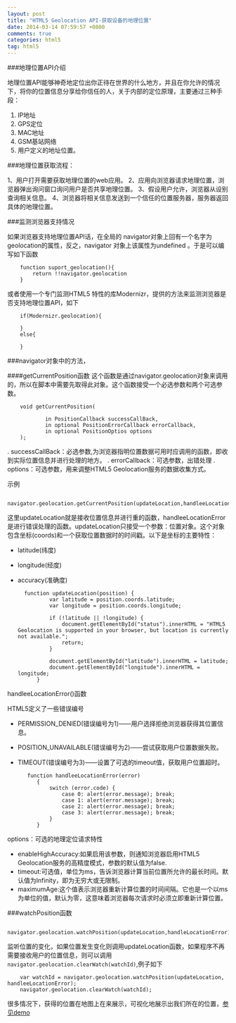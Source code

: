 ```yaml
---
layout: post
title: "HTML5 Geolocation API-获取设备的地理位置"
date: 2014-03-14 07:59:57 +0800
comments: true
categories: html5
tag: html5
---
```

###地理位置API介绍

地理位置API能够神奇地定位出你正待在世界的什么地方，并且在你允许的情况下，将你的位置信息分享给你信任的人，关于内部的定位原理，主要通过三种手段：

1. IP地址
2. GPS定位
3. MAC地址
4. GSM基站网络
5. 用户定义的地址位置。

###地理位置获取流程：

1、用户打开需要获取地理位置的web应用。
2、应用向浏览器请求地理位置，浏览器弹出询问窗口询问用户是否共享地理位置。
3、假设用户允许，浏览器从设别查询相关信息。
4、浏览器将相关信息发送到一个信任的位置服务器，服务器返回具体的地理位置。

###监测浏览器支持情况

如果浏览器支持地理位置API话，在全局的 navigator对象上回有一个名字为geolocation的属性，反之，navigator 对象上该属性为undefined 。于是可以编写如下函数

		function suport_geolocation(){
			return !!navigator.geolocation
		}

或者使用一个专门监测HTML5 特性的库Modernizr，提供的方法来监测浏览器是否支持地理位置API，如下

		if(Modernizr.geolocation){
			
		}
		else{
			
		}

###navigator对象中的方法，

####getCurrentPosition函数
这个函数是通过navigator.geolocation对象来调用的，所以在脚本中需要先取得此对象。这个函数接受一个必选参数和两个可选参数。

		void getCurrentPosition(

				in PositionCallback successCallBack,
				in optional PositionErrorCallback errorCallback,
				in optional PositionOptios options
		);

. successCallBack：必选参数,为浏览器指明位置数据可用时应调用的函数，即收到实际位置信息并进行处理的地方。
. errorCallback：可选参数，出错处理
. options：可选参数，用来调整HTML5 Geolocation服务的数据收集方式。

示例

		navigator.geolocation.getCurrentPosition(updateLocation,handleeLocationError);

这里updateLocation就是接收位置信息并进行重的函数，handleeLocationError是进行错误处理的函数。updateLocation只接受一个参数：位置对象。这个对象包含坐标(coords)和一个获取位置数据时的时间戳。以下是坐标的主要特性：

- latitude(纬度)
- longitude(经度)
- accuracy(准确度)

		function updateLocation(position) {
		        var latitude = position.coords.latitude;
		        var longitude = position.coords.longitude;

		        if (!latitude || !longitude) {
		            document.getElementById("status").innerHTML = "HTML5 Geolocation is supported in your browser, but location is currently not available.";
		            return;
		        }

		        document.getElementById("latitude").innerHTML = latitude;
		        document.getElementById("longitude").innerHTML = longitude;
		    }
handleeLocationError()函数

HTML5定义了一些错误编号

- PERMISSION_DENIED(错误编号为1)——用户选择拒绝浏览器获得其位置信息。
- POSITION_UNAVAILABLE(错误编号为2)——尝试获取用户位置数据失败。
- TIMEOUT(错误编号为3)——设置了可选的timeout值，获取用户位置超时。

		 function handleeLocationError(error)
		    {
		        switch (error.code) {
		            case 0: alert(error.message); break;
		            case 1: alert(error.message); break;
		            case 2: alert(error.message); break;
		            case 3: alert(error.message); break;
		        }
		    }

options：可选的地理定位请求特性

- enableHighAccuracy:如果启用该参数，则通知浏览器启用HTML5 Geolocation服务的高精度模式，参数的默认值为false.
- timeout:可选值，单位为ms，告诉浏览器计算当前位置所允许的最长时间。默认值为Infinity，即为无穷大或无限制。
- maximumAge:这个值表示浏览器重新计算位置的时间间隔。它也是一个以ms为单位的值，默认为零，这意味着浏览器每次请求时必须立即重新计算位置。

###watchPosition函数

		navigator.geolocation.watchPosition(updateLocation,handleLocationError);

监听位置的变化，如果位置发生变化则调用updateLocation函数，如果程序不再需要接收用户的位置信息，则可以调用`navigator.geolocation.clearWatch(watchId)`,例子如下

		var watchId = navigator.geolocation.watchPosition(updateLocation, handleeLocationError);
		navigator.geolocation.clearWatch(watchId);


很多情况下，获得的位置在地图上在来展示，可视化地展示出我们所在的位置，[参见demo](http://developers.arcgis.com/javascript/samples/exp_geolocate/)



